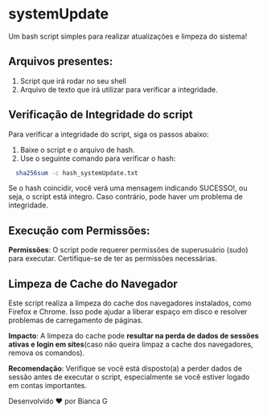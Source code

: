 # systemUpdate
Um bash script simples para realizar atualizações e limpeza do sistema! 

## Arquivos presentes: 
1. Script que irá rodar no seu shell
2. Arquivo de texto que irá utilizar para verificar a integridade. 

## Verificação de Integridade do script
Para verificar a integridade do script, siga os passos abaixo:

1. Baixe o script e o arquivo de hash.
2. Use o seguinte comando para verificar o hash:
 ```bash
   sha256sum -c hash_systemUpdate.txt
 ```

Se o hash coincidir, você verá uma mensagem indicando SUCESSO!, ou seja, o script está íntegro. 
Caso contrário, pode haver um problema de integridade.

## Execução com Permissões:
**Permissões**: O script pode requerer permissões de superusuário (sudo) para executar.
Certifique-se de ter as permissões necessárias.

## Limpeza de Cache do Navegador

Este script realiza a limpeza do cache dos navegadores instalados, como Firefox e Chrome. Isso pode ajudar a liberar espaço em disco e resolver problemas de carregamento de páginas.

**Impacto**: A limpeza do cache pode **resultar na perda de dados de sessões ativas e login em sites**(caso não queira limpaz a cache dos navegadores, remova os comandos).

**Recomendação**: Verifique se você está disposto(a) a perder dados de sessão antes de executar o script, especialmente se você estiver logado em contas importantes.



Desenvolvido ❤️ por Bianca G
